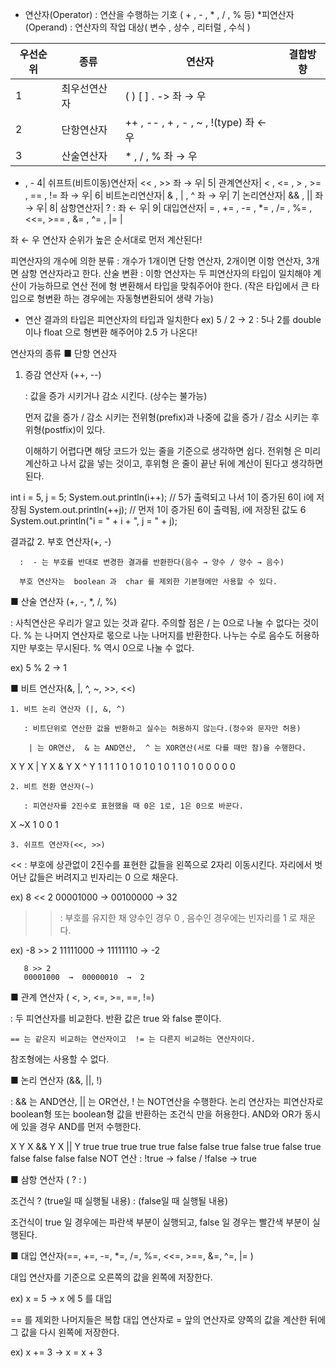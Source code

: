  

 * 연산자(Operator)  : 연산을 수행하는 기호 ( + ,  - ,  * ,  / ,  % 등)
 *피연산자(Operand)  : 연산자의 작업 대상( 변수 ,  상수 ,  리터럴 ,  수식 )
 

우선순위	|종류|	연산자|	결합방향|
|---|---|---|---|
1|	최우선연산자|	 ( )   [ ]    .   ->	좌 → 우||
2|	단항연산자|	 ++ ,  -- ,  + ,  - ,  ~ ,  !(type) 	좌 ← 우|
3|	산술연산자|	 * ,  / , % 	좌 → 우|

 + ,  - 
4|	쉬프트(비트이동)연산자|	 << ,  >> 	좌 → 우|
5|	관계연산자|	 < ,  <= ,  > ,  >= ,  == ,  != 	좌 → 우|
6|	비트논리연산자|	 & ,  | ,  ^ 	좌 → 우|
7|	논리연산자|	 && ,  || 	좌 → 우|
8|	삼항연산자|	 ? :  	좌 ← 우|
9|	대입연산자| = ,  += ,  -= ,  *= ,  /= ,  %= ,  <<=,  >== ,  &= ,  ^= ,  |= |

 

좌 ← 우
연산자 순위가 높은 순서대로 먼저 계산된다!

 

피연산자의 개수에 의한 분류
: 개수가 1개이면 단항 연산자, 2개이면 이항 연산자, 3개면 삼항 연산자라고 한다.
산술 변환
: 이항 연산자는 두 피연산자의 타입이 일치해야 계산이 가능하므로 연산 전에 형 변환해서 타입을 맞춰주어야 한다.
(작은 타입에서 큰 타입으로 형변환 하는 경우에는 자동형변환되어 생략 가능)

+ 연산 결과의 타입은 피연산자의 타입과 일치한다
ex)  5 / 2  →  2    : 5나 2를  double 이나  float 으로 형변환 해주어야  2.5 가 나온다!
 

 

 

연산자의 종류
  ■ 단항 연산자 

  1. 증감 연산자 (++, --)  

      : 값을  증가 시키거나  감소 시킨다. (상수는 불가능)

       먼저 값을  증가 / 감소 시키는 전위형(prefix)과 나중에 값을  증가 / 감소 시키는 후위형(postfix)이 있다.

       이해하기 어렵다면 해당 코드가 있는 줄을 기준으로 생각하면 쉽다.  전위형 은 미리 계산하고 나서 값을 넣는 것이고,  후위형 은 줄이 끝난 뒤에 계산이 된다고 생각하면 된다.

 

int i = 5, j = 5;
System.out.println(i++);	// 5가 출력되고 나서 1이 증가된 6이 i에 저장됨
System.out.println(++j);	// 먼저 1이 증가된 6이 출력됨, i에 저장된 값도 6
System.out.println("i = " + i + ", j = " + j);
 


결과값
  2. 부호 연산자(+, -)

      :  - 는 부호를 반대로 변경한 결과를 반환한다(음수 → 양수 / 양수 → 음수)

      부호 연산자는  boolean 과  char 를 제외한 기본형에만 사용할 수 있다.

 

 

  ■ 산술 연산자 (+, -, *, /, %)

  : 사칙연산은 우리가 알고 있는 것과 같다. 주의할 점은  / 는 0으로 나눌 수 없다는 것이다.  % 는 나머지 연산자로 몫으로 나눈 나머지를 반환한다. 나누는 수로 음수도 허용하지만 부호는 무시된다.  % 역시 0으로 나눌 수 없다. 

  ex)  5 % 2  →  1 

 

 

  ■ 비트 연산자(&, |, ^, ~, >>, <<)

    1. 비트 논리 연산자 (|, &, ^)  

       : 비트단위로 연산한 값을 반환하고 실수는 허용하지 않는다.(정수와 문자만 허용)

        | 는 OR연산,  & 는 AND연산,  ^ 는 XOR연산(서로 다를 때만 참)을 수행한다.

X	Y	X | Y	X & Y	X ^ Y
1	1	1	1	0
1	0	1	0	1
0	1	1	0	1
0	0	0	0	0
 

    2. 비트 전환 연산자(~)

       : 피연산자를 2진수로 표현했을 때 0은 1로, 1은 0으로 바꾼다. 

X	~X
1	0
0	1
 

    3. 쉬프트 연산자(<<, >>)

 <<  : 부호에 상관없이 2진수를 표현한 값들을 왼쪽으로 2자리 이동시킨다.
       자리에서 벗어난 값들은 버려지고 빈자리는  0 으로 채운다.

 ex)   8 << 2
       00001000  →  00100000  →  32 

 >>  : 부호를 유지한 채 양수인 경우  0 , 음수인 경우에는 빈자리를  1 로 채운다.

 ex)  -8 >> 2
       11111000  →  11111110  →  -2

       8 >> 2
       00001000  →  00000010  →  2 
 

 

  ■ 관계 연산자 ( <, >, <=, >=, ==, !=)

  : 두 피연산자를 비교한다. 반환 값은  true 와  false 뿐이다.

    == 는 같은지 비교하는 연산자이고  != 는 다른지 비교하는 연산자이다.

   참조형에는 사용할 수 없다.

 

 

  ■ 논리 연산자 (&&, ||, !)

  :  && 는 AND연산,  || 는 OR연산,  ! 는 NOT연산을 수행한다. 논리 연산자는 피연산자로  boolean형  또는  boolean형 값을 반환하는 조건식 만을 허용한다. AND와 OR가 동시에 있을 경우 AND를 먼저 수행한다.

X	Y	X && Y	X || Y
true	true	true	true
true	false	false	true
false	true	false	true
false	false	false	false
NOT 연산 :  !true  →  false  /  !false  →  true 

 

 

  ■ 삼항 연산자 ( ? : )

  조건식  ?  (true일 때 실행될 내용)  :  (false일 때 실행될 내용)

  조건식이  true 일 경우에는 파란색 부분이 실행되고,  false 일 경우는 빨간색 부분이 실행된다.

 

 

  ■ 대입 연산자(==, +=, -=, *=, /=, %=, <<=, >==, &=, ^=, |= )

  대입 연산자를 기준으로 오른쪽의 값을 왼쪽에 저장한다.

  ex)   x = 5  →  x 에  5 를 대입

 

   == 를 제외한 나머지들은 복합 대입 연산자로  = 앞의 연산자로 양쪽의 값을 계산한 뒤에 그 값을 다시 왼쪽에 저장한다.

  ex)  x += 3  →  x  = x + 3

